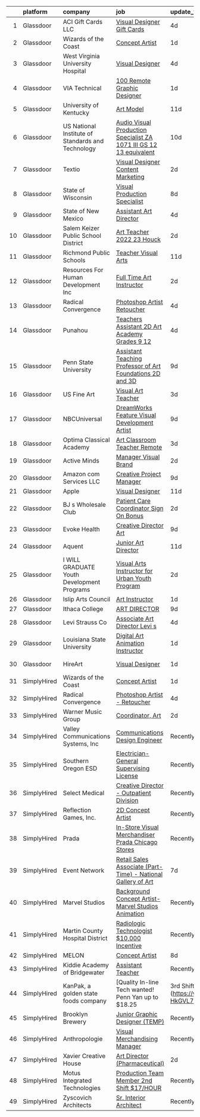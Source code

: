

|    | platform    | company                                           | job                                                                                                                                                                                                                                                                                                                                                                                                                                                                                                                                                                                                                                                                                                                                                                                                                                                                                                                      | update_time   | location                 |
|---:|:------------|:--------------------------------------------------|:-------------------------------------------------------------------------------------------------------------------------------------------------------------------------------------------------------------------------------------------------------------------------------------------------------------------------------------------------------------------------------------------------------------------------------------------------------------------------------------------------------------------------------------------------------------------------------------------------------------------------------------------------------------------------------------------------------------------------------------------------------------------------------------------------------------------------------------------------------------------------------------------------------------------------|:--------------|:-------------------------|
|  1 | Glassdoor   | ACI Gift Cards LLC                                | [Visual Designer  Gift Cards](https://www.glassdoor.com/partner/jobListing.htm?pos=114&ao=1136043&s=58&guid=00000181c2d51ee68339faca0bcba2a0&src=GD_JOB_AD&t=SR&vt=w&cs=1_4fd680a8&cb=1656831156378&jobListingId=1007969185326&jrtk=3-0-1g71da7o8g4d0801-1g71da7ook60t800-abd596e8687bbb4f-)                                                                                                                                                                                                                                                                                                                                                                                                                                                                                                                                                                                                                             | 4d            | Seattle, WA              |
|  2 | Glassdoor   | Wizards of the Coast                              | [Concept Artist](https://www.glassdoor.com/partner/jobListing.htm?pos=125&ao=1136043&s=58&guid=00000181c2d51ee68339faca0bcba2a0&src=GD_JOB_AD&t=SR&vt=w&ea=1&cs=1_945330ac&cb=1656831156383&jobListingId=1007977684354&jrtk=3-0-1g71da7o8g4d0801-1g71da7ook60t800-7ad7a05a92fb6082-)                                                                                                                                                                                                                                                                                                                                                                                                                                                                                                                                                                                                                                     | 1d            | Bellevue, WA             |
|  3 | Glassdoor   | West Virginia University Hospital                 | [Visual Designer](https://www.glassdoor.com/partner/jobListing.htm?pos=130&ao=1136043&s=58&guid=00000181c2d51ee68339faca0bcba2a0&src=GD_JOB_AD&t=SR&vt=w&cs=1_5705499b&cb=1656831156383&jobListingId=1007968574911&jrtk=3-0-1g71da7o8g4d0801-1g71da7ook60t800-03b13e98f97af2e2-)                                                                                                                                                                                                                                                                                                                                                                                                                                                                                                                                                                                                                                         | 4d            | Morgantown, WV           |
|  4 | Glassdoor   | VIA Technical                                     | [100  Remote   Graphic Designer](https://www.glassdoor.com/partner/jobListing.htm?pos=105&ao=1110586&s=58&guid=00000181c2d51ee68339faca0bcba2a0&src=GD_JOB_AD&t=SR&vt=w&ea=1&cs=1_93f95ea6&cb=1656831156377&jobListingId=1007977609384&cpc=75B6770C194DCF89&jrtk=3-0-1g71da7o8g4d0801-1g71da7ook60t800-f11fdb4e32eb3479--6NYlbfkN0DiMOjtWe4T5v3kAjl8_2bayrJS56UUlntEwXslP8cANY48OY_wSkTvA2xp4BkUxfdsxCOqPz6Yiv6H7HPPB0Z0O-sWdsLKIEA-Z4cJClXybfy6ZARUGYJqKe_tVhyouWmAQVx3ph5xII0Oy9xkINDbIOPgafojuQ3bePGwB-JGSTCmjcO0B6oUS3gaSYgHkUxrYqjdRBNAayF9vKvMEuGi1G67al6ciVVW2I5-Ji30qAcJTjvuL1wY6SyDltJBTsFIk48SAqbNWYMCnLlwxeH5IRxXrcv8EtfkucTyeC4VRKr7wNrOWtJn-o6xywwkHT2Xvr5d5Psy6EIP5ToLvdcpS8AZeKJigdtpgksv561vjVNvWh3QyyS48HRQqrXnYCOKFo8HglcRkkCEevBm-_cHU656rXmNYauFqWQZFQSdITLLOi-mrmBnyMN0b2Yn-GDi6vIUjEfjZJSBnUseYoTouhjNXR3UEIBBl1YG3zv9Wk9wLs-Ko5xvvNjNUsktywDj-0xNKI1pVLAfoZumbW2X)                                | 1d            | Remote                   |
|  5 | Glassdoor   | University of Kentucky                            | [Art Model](https://www.glassdoor.com/partner/jobListing.htm?pos=118&ao=1136043&s=58&guid=00000181c2d51ee68339faca0bcba2a0&src=GD_JOB_AD&t=SR&vt=w&cs=1_aedbd779&cb=1656831156379&jobListingId=1007954421761&jrtk=3-0-1g71da7o8g4d0801-1g71da7ook60t800-cc06f49368322ac6-)                                                                                                                                                                                                                                                                                                                                                                                                                                                                                                                                                                                                                                               | 11d           | Lexington, KY            |
|  6 | Glassdoor   | US National Institute of Standards and Technology | [Audio Visual Production Specialist  ZA 1071 III  GS 12 13 equivalent ](https://www.glassdoor.com/partner/jobListing.htm?pos=110&ao=1136043&s=58&guid=00000181c2d51ee68339faca0bcba2a0&src=GD_JOB_AD&t=SR&vt=w&cs=1_d5ffb506&cb=1656831156378&jobListingId=1007958046277&jrtk=3-0-1g71da7o8g4d0801-1g71da7ook60t800-701a81e740585ddd-)                                                                                                                                                                                                                                                                                                                                                                                                                                                                                                                                                                                   | 10d           | Gaithersburg, MD         |
|  7 | Glassdoor   | Textio                                            | [Visual Designer  Content Marketing](https://www.glassdoor.com/partner/jobListing.htm?pos=127&ao=1136043&s=58&guid=00000181c2d51ee68339faca0bcba2a0&src=GD_JOB_AD&t=SR&vt=w&cs=1_befcca99&cb=1656831156383&jobListingId=1007975299105&jrtk=3-0-1g71da7o8g4d0801-1g71da7ook60t800-4bd64469f0c2916d-)                                                                                                                                                                                                                                                                                                                                                                                                                                                                                                                                                                                                                      | 2d            | Seattle, WA              |
|  8 | Glassdoor   | State of Wisconsin                                | [Visual Production Specialist](https://www.glassdoor.com/partner/jobListing.htm?pos=126&ao=1136043&s=58&guid=00000181c2d51ee68339faca0bcba2a0&src=GD_JOB_AD&t=SR&vt=w&cs=1_fe2a2bcf&cb=1656831156383&jobListingId=1007962663586&jrtk=3-0-1g71da7o8g4d0801-1g71da7ook60t800-2077ae573669ccf5-)                                                                                                                                                                                                                                                                                                                                                                                                                                                                                                                                                                                                                            | 8d            | Madison, WI              |
|  9 | Glassdoor   | State of New Mexico                               | [Assistant Art Director](https://www.glassdoor.com/partner/jobListing.htm?pos=112&ao=1136043&s=58&guid=00000181c2d51ee68339faca0bcba2a0&src=GD_JOB_AD&t=SR&vt=w&cs=1_10ab1552&cb=1656831156378&jobListingId=1007969499635&jrtk=3-0-1g71da7o8g4d0801-1g71da7ook60t800-afbb8f8b85eca0a1-)                                                                                                                                                                                                                                                                                                                                                                                                                                                                                                                                                                                                                                  | 4d            | Santa Fe, NM             |
| 10 | Glassdoor   | Salem Keizer Public School District               | [Art Teacher 2022 23   Houck](https://www.glassdoor.com/partner/jobListing.htm?pos=113&ao=1136043&s=58&guid=00000181c2d51ee68339faca0bcba2a0&src=GD_JOB_AD&t=SR&vt=w&cs=1_a09f0d5b&cb=1656831156378&jobListingId=1007975226526&jrtk=3-0-1g71da7o8g4d0801-1g71da7ook60t800-afe5b7bedcca24cf-)                                                                                                                                                                                                                                                                                                                                                                                                                                                                                                                                                                                                                             | 2d            | Marion, OR               |
| 11 | Glassdoor   | Richmond Public Schools                           | [Teacher   Visual Arts](https://www.glassdoor.com/partner/jobListing.htm?pos=122&ao=1136043&s=58&guid=00000181c2d51ee68339faca0bcba2a0&src=GD_JOB_AD&t=SR&vt=w&cs=1_32e4405f&cb=1656831156382&jobListingId=1007955198679&jrtk=3-0-1g71da7o8g4d0801-1g71da7ook60t800-5a81c49c683c7ebc-)                                                                                                                                                                                                                                                                                                                                                                                                                                                                                                                                                                                                                                   | 11d           | Richmond, VA             |
| 12 | Glassdoor   | Resources For Human Development  Inc              | [Full Time Art Instructor](https://www.glassdoor.com/partner/jobListing.htm?pos=119&ao=1136043&s=58&guid=00000181c2d51ee68339faca0bcba2a0&src=GD_JOB_AD&t=SR&vt=w&cs=1_3701e743&cb=1656831156379&jobListingId=1007974977198&jrtk=3-0-1g71da7o8g4d0801-1g71da7ook60t800-c8c9759b2e95212d-)                                                                                                                                                                                                                                                                                                                                                                                                                                                                                                                                                                                                                                | 2d            | Omaha, NE                |
| 13 | Glassdoor   | Radical Convergence                               | [Photoshop Artist   Retoucher](https://www.glassdoor.com/partner/jobListing.htm?pos=101&ao=1110586&s=58&guid=00000181c2d51ee68339faca0bcba2a0&src=GD_JOB_AD&t=SR&vt=w&ea=1&cs=1_a04fd94a&cb=1656831156377&jobListingId=1007969111736&cpc=883DC43018083D9A&jrtk=3-0-1g71da7o8g4d0801-1g71da7ook60t800-d626d6a1b466c92e--6NYlbfkN0BzyIYrTMR_AjNKh_kvAG8N613gtHPANQ3sdLTkrtBd-_ugKl9O3LczorNsLTUdymbtBzgGEaH-akt_RYuWbOKr2zsQWBSjKBLE6ii0Q2ByPYklByKa8d36qhjnBVCLuM_mjH0mcm07T-_E3PKol8r8iQDi44Ue5l_tkkHAx9StmDfAtHpDWXYXY68H3FR4i6JD8ox9Hd6Lq-1ENGpX7Y3_l64IRGnJDdTvWuLNzz4kCigJ3ask7y9AzHo60i8xGE4N1egj-PCrl69FeVzpIsxUqpYl0KMRJk1eeZkXG_7X4kVpPXchwgaQziczZB-NsCNFGzE8BSZBVPN70W3rVqlyK7tcQrcSf-ijYnh7bi-megk272dm9PQSHS86XrFClZUHt5v8kUdNINkbvU8jP0yeYVVZ7ogcsd3lvsmwA4jeVMHYlB0FDwGUo9odRCigo3XC250qhXo8x1e7l0q8Osc3RVxYyZP8mIZi8717EbUeyohmhcmBN4MCqALIGiF4v15AzUfU1GmzGA%3D%3D)                                      | 4d            | Herndon, VA              |
| 14 | Glassdoor   | Punahou                                           | [Teachers Assistant  2D Art   Academy  Grades 9 12](https://www.glassdoor.com/partner/jobListing.htm?pos=109&ao=1136043&s=58&guid=00000181c2d51ee68339faca0bcba2a0&src=GD_JOB_AD&t=SR&vt=w&cs=1_ea280751&cb=1656831156378&jobListingId=1007969504276&jrtk=3-0-1g71da7o8g4d0801-1g71da7ook60t800-e24da3eb3ff04775-)                                                                                                                                                                                                                                                                                                                                                                                                                                                                                                                                                                                                       | 4d            | Honolulu, HI             |
| 15 | Glassdoor   | Penn State University                             | [Assistant Teaching Professor of Art   Foundations 2D and 3D](https://www.glassdoor.com/partner/jobListing.htm?pos=116&ao=1136043&s=58&guid=00000181c2d51ee68339faca0bcba2a0&src=GD_JOB_AD&t=SR&vt=w&cs=1_3db8f1a8&cb=1656831156378&jobListingId=1007958680151&jrtk=3-0-1g71da7o8g4d0801-1g71da7ook60t800-4d994a06634a9b79-)                                                                                                                                                                                                                                                                                                                                                                                                                                                                                                                                                                                             | 9d            | University Park, FL      |
| 16 | Glassdoor   | US Fine Art                                       | [Visual Art Teacher](https://www.glassdoor.com/partner/jobListing.htm?pos=120&ao=1136043&s=58&guid=00000181c2d51ee68339faca0bcba2a0&src=GD_JOB_AD&t=SR&vt=w&ea=1&cs=1_5641a892&cb=1656831156382&jobListingId=1007971869316&jrtk=3-0-1g71da7o8g4d0801-1g71da7ook60t800-0f35a6c354784506-)                                                                                                                                                                                                                                                                                                                                                                                                                                                                                                                                                                                                                                 | 3d            | Temple City, CA          |
| 17 | Glassdoor   | NBCUniversal                                      | [DreamWorks Feature   Visual Development Artist](https://www.glassdoor.com/partner/jobListing.htm?pos=108&ao=1136043&s=58&guid=00000181c2d51ee68339faca0bcba2a0&src=GD_JOB_AD&t=SR&vt=w&cs=1_9aa612b9&cb=1656831156378&jobListingId=1007960533817&jrtk=3-0-1g71da7o8g4d0801-1g71da7ook60t800-1a4cd5d29a29519f-)                                                                                                                                                                                                                                                                                                                                                                                                                                                                                                                                                                                                          | 9d            | Glendale, CA             |
| 18 | Glassdoor   | Optima Classical Academy                          | [Art Classroom Teacher  Remote ](https://www.glassdoor.com/partner/jobListing.htm?pos=117&ao=1136043&s=58&guid=00000181c2d51ee68339faca0bcba2a0&src=GD_JOB_AD&t=SR&vt=w&ea=1&cs=1_35d47aed&cb=1656831156379&jobListingId=1007971078902&jrtk=3-0-1g71da7o8g4d0801-1g71da7ook60t800-aebddfabd6405ebd-)                                                                                                                                                                                                                                                                                                                                                                                                                                                                                                                                                                                                                     | 3d            | Remote                   |
| 19 | Glassdoor   | Active Minds                                      | [Manager  Visual Brand](https://www.glassdoor.com/partner/jobListing.htm?pos=102&ao=1110586&s=58&guid=00000181c2d51ee68339faca0bcba2a0&src=GD_JOB_AD&t=SR&vt=w&ea=1&cs=1_121f85d9&cb=1656831156377&jobListingId=1007972920514&cpc=82B3195DA92CAF92&jrtk=3-0-1g71da7o8g4d0801-1g71da7ook60t800-39d4e1ee102f4a2a--6NYlbfkN0Ddku1uWDR4l7D1-_qzEE4SEoVy3WQmboZOuAT9Ygt2vAhedqVSYTVms-x_0FgPIP0SlvtooSR61r-TcvK8ct24wJVgB5XlsA0XCpcnPTeY8Ygx3j4aq4aZHoBeyZyiAymx9k5FwNBzQKMRJUHNwM0YTXzNmrRBxCQvLrBUWnlKue7naT-LnJYtiRDIbSK4j2C9N5V13MtJVF-NsExH9jynnZjutY5WlGnDnK5PWJBsO_JGv5avZRijSVdsq3yeWrtj2yFOsRLvm2mLboMC21u29OE56s8k20wpPG8X_JrqaguXIwlYjMX6YZuGiAzMHbrhbkeTkbKh49PixXDuLBituWlMDCTIYm8IojwVQbKlNBYekigFSjNIS8HVSBJTHGPV9IF7DsQdNlJsuncAVG1ghBgyvYTfTt1IaisOCt4SXUZuywfbnT-GLcUMW3l7R0ezmvJbcTB6ISRIY7nsez1690LFqX-gVGMkJnQaqmj3r6x9hbxbE0oMStBd-jjaAlGqeJhp_RuYWwV5IXgetPfbZRugfhW_aRc%3D)                           | 2d            | Remote                   |
| 20 | Glassdoor   | Amazon com Services LLC                           | [Creative Project Manager](https://www.glassdoor.com/partner/jobListing.htm?pos=128&ao=1136043&s=58&guid=00000181c2d51ee68339faca0bcba2a0&src=GD_JOB_AD&t=SR&vt=w&cs=1_2a520ff0&cb=1656831156383&jobListingId=1007959960176&jrtk=3-0-1g71da7o8g4d0801-1g71da7ook60t800-eaf78525663696c3-)                                                                                                                                                                                                                                                                                                                                                                                                                                                                                                                                                                                                                                | 9d            | New York, NY             |
| 21 | Glassdoor   | Apple                                             | [Visual Designer](https://www.glassdoor.com/partner/jobListing.htm?pos=121&ao=1136043&s=58&guid=00000181c2d51ee68339faca0bcba2a0&src=GD_JOB_AD&t=SR&vt=w&cs=1_1023b0aa&cb=1656831156382&jobListingId=1007953854756&jrtk=3-0-1g71da7o8g4d0801-1g71da7ook60t800-11edaa759824b28b-)                                                                                                                                                                                                                                                                                                                                                                                                                                                                                                                                                                                                                                         | 11d           | Cupertino, CA            |
| 22 | Glassdoor   | BJ s Wholesale Club                               | [Patient Care Coordinator  Sign On Bonus](https://www.glassdoor.com/partner/jobListing.htm?pos=103&ao=1110586&s=58&guid=00000181c2d51ee68339faca0bcba2a0&src=GD_JOB_AD&t=SR&vt=w&cs=1_e049ff2b&cb=1656831156377&jobListingId=1007974671814&cpc=F41FEAB56D215062&jrtk=3-0-1g71da7o8g4d0801-1g71da7ook60t800-0692ec192d2d43ba--6NYlbfkN0DFhWNxMUS4D9sm_NUBSAfnVh23sjfg-xk5j2eyuiIX-AhJOvmKLyg_K7SRa7PI1vAYoPUAJ1z35LkvWBZYM8InAsYcJGVuFdjiKTiYSyGF2DRNc2ynyaR3_r1EJokYHp23IwAYDbkllAA0PvTqKPjuxof33wEsBOh2sPc1mdGNJMMIOcB2yt9S1JdJgP9Z41npN3TsCm7Kkizm3CVghNnUIaO_EuKl6yX4EfF8HkxjMFoTfI4vnGkmZPjXh7_TmoyibDuFP_SEGQVpjEoEioMhAkRNFRU42lolfKsUaoxjavK_Agpoq43QoeH85fdYh9Ucdh2zJ3WavAZCGAkycvqaPEGg238nHp_XcpJ8bA3OwIMGQcOjLwAPUkwqRTLOdFLa6VU0GXaL1QO91W_7y_57Xmwqgn9amTw0PoStJh-f-Ui3tLxzlVtA0bpMH0Mof2tJlS4byNQ0qUA4_5EMYVs-dQZubc0vaNNftQPSmF1yM_dyLXgLdRF-)                                                            | 2d            | Kissimmee, FL            |
| 23 | Glassdoor   | Evoke Health                                      | [Creative Director  Art](https://www.glassdoor.com/partner/jobListing.htm?pos=115&ao=1136043&s=58&guid=00000181c2d51ee68339faca0bcba2a0&src=GD_JOB_AD&t=SR&vt=w&cs=1_e105c3ba&cb=1656831156378&jobListingId=1007959826374&jrtk=3-0-1g71da7o8g4d0801-1g71da7ook60t800-631633e7f26790e7-)                                                                                                                                                                                                                                                                                                                                                                                                                                                                                                                                                                                                                                  | 9d            | New York, NY             |
| 24 | Glassdoor   | Aquent                                            | [Junior Art Director](https://www.glassdoor.com/partner/jobListing.htm?pos=107&ao=1110586&s=58&guid=00000181c2d51ee68339faca0bcba2a0&src=GD_JOB_AD&t=SR&vt=w&cs=1_87f94d36&cb=1656831156377&jobListingId=1007955194090&cpc=9908D8D4413DBB8A&jrtk=3-0-1g71da7o8g4d0801-1g71da7ook60t800-0f832c8142b51517--6NYlbfkN0DMrcEu7yrtATojKJA7cEzGQ3FdRGWLh0CZQInL4ECGI9gD0Wolx9R2EDT7B77c2cSVssgaPdp5227NldHCSoWsGKCedznun4_kSqCbLpmHBr4zmxWHBxyKQh4-nc5jUYRLy7VK1yCeg2POzVs_28OsQRMwuZPWdM2MXkAH-ixiYqjt3shBTgiouPf3PWTrwDAHuFgByQuv8Pq3raEFsGnx99tvNTOkjMre2ObLi9dznkNCbSqy9H3-JCyO8E31435htYVKbH5j4jeetM5swO2JYIE_eiSZB9JKldDEAvHzPX-Q5-eYIVhF-EF-Z_FMn31z2uEW14OZJOro-RXvUwK2d28PkrLsMOuxgUPGt86-hDqJwAyPbU7cFUcdD0gOe9DuDr_h--fVh8nteZXjkaLCpfEEAK_J8JuUfq7q7PvrygIPkv2GPEsEICEqnb185c4cis5oi74xgw%3D%3D)                                                                                                                    | 11d           | Remote                   |
| 25 | Glassdoor   | I WILL GRADUATE Youth Development Programs        | [Visual Arts Instructor for Urban Youth Program](https://www.glassdoor.com/partner/jobListing.htm?pos=123&ao=1136043&s=58&guid=00000181c2d51ee68339faca0bcba2a0&src=GD_JOB_AD&t=SR&vt=w&ea=1&cs=1_2e9e540a&cb=1656831156382&jobListingId=1007974156064&jrtk=3-0-1g71da7o8g4d0801-1g71da7ook60t800-cd77d58234026255-)                                                                                                                                                                                                                                                                                                                                                                                                                                                                                                                                                                                                     | 2d            | New York, NY             |
| 26 | Glassdoor   | Islip Arts Council                                | [Art Instructor](https://www.glassdoor.com/partner/jobListing.htm?pos=124&ao=1136043&s=58&guid=00000181c2d51ee68339faca0bcba2a0&src=GD_JOB_AD&t=SR&vt=w&ea=1&cs=1_dccbca78&cb=1656831156382&jobListingId=1007977628132&jrtk=3-0-1g71da7o8g4d0801-1g71da7ook60t800-7e0939a8c4fcd38c-)                                                                                                                                                                                                                                                                                                                                                                                                                                                                                                                                                                                                                                     | 1d            | Bay Shore, NY            |
| 27 | Glassdoor   | Ithaca College                                    | [ART DIRECTOR](https://www.glassdoor.com/partner/jobListing.htm?pos=104&ao=1110586&s=58&guid=00000181c2d51ee68339faca0bcba2a0&src=GD_JOB_AD&t=SR&vt=w&ea=1&cs=1_59fa3453&cb=1656831156377&jobListingId=1007960232549&cpc=654405A9B1E0A9F5&jrtk=3-0-1g71da7o8g4d0801-1g71da7ook60t800-995da69aa45f37b8--6NYlbfkN0B8WAW5-vAWbnYnrcksxMAJIpL_4jfcfaqlwvAlvV1X-IXaUo764PPRoi1Qomm7lenZ6ejeUC7UX25YjHOnZksljrbmaHT7VtRpiephN2Y26vO5Ja8ePxLDWZHmmLpUj_95sAlpltQ7XPlgFCxYv9uHsAt80vcGYOUl0CMD4oD5M-YljxeafxI7yMsf1M7Mb7ZhQPlxKXHcXhrwuEQ3yAb_prBnG9SHX9W3Ff4BZ4LPEmRR8x-K29_lvFtHYSKmDMQHUc9fTcxgLBQzJ8WQy_DeQT04hBis3zixP80MYZHINOr2AgC9XsbbrKohlSLGETznW82-24MZKLE4Yt2rKyOFbF7wWlhz_fKPcLX_vsQzc7Gacpj115r94B0fv1vM6nD8dBpbjFEtO6BsjjBtDGm0zd-HbWiRBQhqCnn6dGDinWnre_uy0fEwBpY2EbVWyaA9JsGb2VzXkoPm6-_MHpE8Xws5ZHyfEBB3-Bpq-WVnVA%3D%3D)                                                                                      | 9d            | Remote                   |
| 28 | Glassdoor   | Levi Strauss   Co                                 | [Associate Art Director  Levi s](https://www.glassdoor.com/partner/jobListing.htm?pos=129&ao=1136043&s=58&guid=00000181c2d51ee68339faca0bcba2a0&src=GD_JOB_AD&t=SR&vt=w&cs=1_cbcce0a3&cb=1656831156383&jobListingId=1007969482450&jrtk=3-0-1g71da7o8g4d0801-1g71da7ook60t800-3e6790f08bb61ec7-)                                                                                                                                                                                                                                                                                                                                                                                                                                                                                                                                                                                                                          | 4d            | San Francisco, CA        |
| 29 | Glassdoor   | Louisiana State University                        | [Digital Art   Animation Instructor](https://www.glassdoor.com/partner/jobListing.htm?pos=111&ao=1136043&s=58&guid=00000181c2d51ee68339faca0bcba2a0&src=GD_JOB_AD&t=SR&vt=w&cs=1_313dee7e&cb=1656831156378&jobListingId=1007977790670&jrtk=3-0-1g71da7o8g4d0801-1g71da7ook60t800-ad286fe0b183f873-)                                                                                                                                                                                                                                                                                                                                                                                                                                                                                                                                                                                                                      | 1d            | Baton Rouge, LA          |
| 30 | Glassdoor   | HireArt                                           | [Visual Designer](https://www.glassdoor.com/partner/jobListing.htm?pos=106&ao=1110586&s=58&guid=00000181c2d51ee68339faca0bcba2a0&src=GD_JOB_AD&t=SR&vt=w&ea=1&cs=1_f82e31e3&cb=1656831156378&jobListingId=1007977899719&cpc=149B3D5996025BBA&jrtk=3-0-1g71da7o8g4d0801-1g71da7ook60t800-8e0728d9b0483930--6NYlbfkN0DSgjPPcnEdvoK3uuxfISLALE6pB1FR7YSHOr_tSg5_QGIhoz_2VqUepdcKLBLI_zRMcw5tZLk0lrD8GKeBqwrgZ_eMHaSMM4CvAfSxxxh2tfEGt5pgTHWEGuc1dBCNgNE69N9oKyBZaTiAuBDxi-pEIiZ9ZODHnrbXQUy56HxbLtBn9ifLerF86PNMTx-8xM7C1Z-685bnqpNyLe022GmGf9F11Wde57mgUWwNEqpOQOeoXbEWTZ223RNiZMN3nFN0gG4dfrF7-irFNwAwbSF7puU1_ylfewuffY35XEjE9GZ1SCpd8nid0TZ2L7G6RwOhCqSrhIKJjzKzVt-kgknVgWXBlFQ8PT4smlLmk-i3EsikwUCjYjlPxKdL3bw6q-NwsGULk_iiu5uK_sB068nTRm8_rS-7ZB8doIXfxsINcUSX5ZdMtmW1uo_6hhysFM2sCrGCpEhi8V2Z1R3mmh6LfB_JAdDdAzcIGq0GVrj4XfZ_31YD-JrLf5N6moRhdIgsElkw-YeKWJkL8XbkgRdGz5DnQS8GgtEcS9HjWqdt2cOGijXZBM-wtlC8up2TSUs%3D) | 1d            | San Francisco, CA        |
| 31 | SimplyHired | Wizards of the Coast                              | [Concept Artist](https://www.simplyhired.com/job/SjBy94XLfKSxTwcGCahgwVIgrHuwesBu7OeojswSGXPBUuUrIw-Qug?q=visual+art)                                                                                                                                                                                                                                                                                                                                                                                                                                                                                                                                                                                                                                                                                                                                                                                                    | 1d            | Bellevue, WA             |
| 32 | SimplyHired | Radical Convergence                               | [Photoshop Artist - Retoucher](https://www.simplyhired.com/job/kT2w_LtYg11cQEGP5wruCDp9PdVJJoj2Ns5KULZPOcvrhMGFVC9Bbw?q=visual+art)                                                                                                                                                                                                                                                                                                                                                                                                                                                                                                                                                                                                                                                                                                                                                                                      | 4d            | Herndon, VA              |
| 33 | SimplyHired | Warner Music Group                                | [Coordinator, Art](https://www.simplyhired.com/job/O5AJJtzAsXBZxcZw6KUEHDs4uNSeWJPGM2laS22GA-y24WteMslyUw?q=visual+art)                                                                                                                                                                                                                                                                                                                                                                                                                                                                                                                                                                                                                                                                                                                                                                                                  | 2d            | Santa Fe, NM +1 location |
| 34 | SimplyHired | Valley Communications Systems, Inc                | [Communications Design Engineer](https://www.simplyhired.com/job/AUo7E07w2klkxUe_MpJEXKAe3q6D53g2ij9loL_ldPaRLYQDHOrlRg?q=visual+art)                                                                                                                                                                                                                                                                                                                                                                                                                                                                                                                                                                                                                                                                                                                                                                                    | Recently      | Chicopee, MA             |
| 35 | SimplyHired | Southern Oregon ESD                               | [Electrician- General Supervising License](https://www.simplyhired.com/job/iRbBQz5xsVg6jd0HvEgNroc6TslXP3Ww-ifxhyizmNPK541tgGrpKw?q=visual+art)                                                                                                                                                                                                                                                                                                                                                                                                                                                                                                                                                                                                                                                                                                                                                                          | Recently      | Klamath Falls, OR        |
| 36 | SimplyHired | Select Medical                                    | [Creative Director - Outpatient Division](https://www.simplyhired.com/job/CCJKwX5XkXM6AwpLtPnDSTzZ0vBuJpyxMO4QIPy10sC9A4-jIyx8Zw?q=visual+art)                                                                                                                                                                                                                                                                                                                                                                                                                                                                                                                                                                                                                                                                                                                                                                           | Recently      | Mechanicsburg, PA        |
| 37 | SimplyHired | Reflection Games, Inc.                            | [2D Concept Artist](https://www.simplyhired.com/job/fA8KKb8QivGM3WHcSYMT6dKVPe_mknKiWmOM8SwKyTTGu9zIpxmbgA?q=visual+art)                                                                                                                                                                                                                                                                                                                                                                                                                                                                                                                                                                                                                                                                                                                                                                                                 | Recently      | Seattle, WA              |
| 38 | SimplyHired | Prada                                             | [In-Store Visual Merchandiser Prada Chicago Stores](https://www.simplyhired.com/job/uj2FvTS64HUQU0kHjqXWLKl-QOCbviVC0vLbJJ2X2x4hcxBOuWOfjQ?q=visual+art)                                                                                                                                                                                                                                                                                                                                                                                                                                                                                                                                                                                                                                                                                                                                                                 | Recently      | Chicago, IL              |
| 39 | SimplyHired | Event Network                                     | [Retail Sales Associate (Part-Time) - National Gallery of Art](https://www.simplyhired.com/job/pjrSVt6kAD5-v6yBX-ZxOAzqh6fpiqU1UxSEYarvZlsxgpfl56IMAQ?q=visual+art)                                                                                                                                                                                                                                                                                                                                                                                                                                                                                                                                                                                                                                                                                                                                                      | 7d            | Washington, DC           |
| 40 | SimplyHired | Marvel Studios                                    | [Background Concept Artist- Marvel Studios Animation](https://www.simplyhired.com/job/qk_KWgxnk3jJGDxW7vJr6D1Hh3U12Fbc3-fFjamEvDU9hTF7b7cYfg?q=visual+art)                                                                                                                                                                                                                                                                                                                                                                                                                                                                                                                                                                                                                                                                                                                                                               | Recently      | Burbank, CA              |
| 41 | SimplyHired | Martin County Hospital District                   | [Radiologic Technologist $10,000 Incentive](https://www.simplyhired.com/job/sHTozMAcPuA9vdzx1kw4C-kiKqrrg_YwYw1CGeHJ925Vwdmp2pvXUQ?q=visual+art)                                                                                                                                                                                                                                                                                                                                                                                                                                                                                                                                                                                                                                                                                                                                                                         | Recently      | Stanton, TX              |
| 42 | SimplyHired | MELON                                             | [Concept Artist](https://www.simplyhired.com/job/DP9hzRZNdBRdWkPeGCdLi8E6icQ-YF2qY8325Q-1o6nr3a1_4upxDA?q=visual+art)                                                                                                                                                                                                                                                                                                                                                                                                                                                                                                                                                                                                                                                                                                                                                                                                    | 8d            | Remote                   |
| 43 | SimplyHired | Kiddie Academy of Bridgewater                     | [Assistant Teacher](https://www.simplyhired.com/job/vARPK6YtgeaH25gtXwIrQ8TFAhHvW19E9Cf9IyC0NUJWL70AbmXJ8g?q=visual+art)                                                                                                                                                                                                                                                                                                                                                                                                                                                                                                                                                                                                                                                                                                                                                                                                 | Recently      | Bridgewater, NJ          |
| 44 | SimplyHired | KanPak, a golden state foods company              | [Quality In-line Tech wanted! Penn Yan up to $18.25 | 3rd Shift](https://www.simplyhired.com/job/SzTezGn4K01S1JsEwzlnfmFlowJsvtMPNuT24DC-HkGVL7azPhOBiw?q=visual+art)                                                                                                                                                                                                                                                                                                                                                                                                                                                                                                                                                                                                                                                                                                                                                    | 8d            | Geneva, NY               |
| 45 | SimplyHired | Brooklyn Brewery                                  | [Junior Graphic Designer (TEMP)](https://www.simplyhired.com/job/yng7zGOK5zEtJqk3yWupmDUhninRQtOKNVX9jvAKE1sH3cCdz7I88Q?q=visual+art)                                                                                                                                                                                                                                                                                                                                                                                                                                                                                                                                                                                                                                                                                                                                                                                    | Recently      | Brooklyn, NY             |
| 46 | SimplyHired | Anthropologie                                     | [Visual Merchandising Manager](https://www.simplyhired.com/job/5AT_BtrT5v6IWpBJZeEushHvCAnaxSQSIQrYskwL25i4vi-Dm5xvEw?q=visual+art)                                                                                                                                                                                                                                                                                                                                                                                                                                                                                                                                                                                                                                                                                                                                                                                      | Recently      | Charleston, SC           |
| 47 | SimplyHired | Xavier Creative House                             | [Art Director (Pharmaceutical)](https://www.simplyhired.com/job/CXzqeoNwnoH0rVo3EEsKjXo1vJq3sRwA9kmpV9HPP9ih7h4HAx2Yeg?q=visual+art)                                                                                                                                                                                                                                                                                                                                                                                                                                                                                                                                                                                                                                                                                                                                                                                     | 2d            | Remote                   |
| 48 | SimplyHired | Motus Integrated Technologies                     | [Production Team Member 2nd Shift $17/HOUR](https://www.simplyhired.com/job/bkh_sfMgMaP6LtH0Gs08TXhGi4JQMEk4N2XxjXvNxZBG3q6Cxaw0Fw?q=visual+art)                                                                                                                                                                                                                                                                                                                                                                                                                                                                                                                                                                                                                                                                                                                                                                         | Recently      | Holland, MI              |
| 49 | SimplyHired | Zyscovich Architects                              | [Sr. Interior Architect](https://www.simplyhired.com/job/T7oet47aCOFHKQsEghPBtusux2cJdi0zmkul-G67QosaeOLXQtvx5Q?q=visual+art)                                                                                                                                                                                                                                                                                                                                                                                                                                                                                                                                                                                                                                                                                                                                                                                            | Recently      | Miami, FL                |